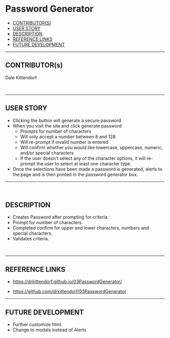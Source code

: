 # Password Generator

- [CONTRIBUTOR(S)](#CONTRIBUTOR(s))
- [USER STORY](#USER-STORY)
- [DESCRIPTION](#DESCRIPTION)
- [REFERENCE LINKS](#REFERENCE-LINKS)
- [FUTURE DEVELOPMENT](#FUTURE-DEVELOPMENT)

---


## CONTRIBUTOR(s)
Dale Kittendorf

<br>

---

## USER STORY

- Clicking the button will generate a secure password
- When you visit the site and click generate password
  - Prompts for number of characters
  - Will only accept a number between 8 and 128
  - Will re-prompt if invalid number is entered
  - Will confirm whether you would like 
lowercase, uppercase, numeric, and/or special characters
  - If the user doesn't select any of the character options, it will re-prompt the user
to select at least one character type.
- Once the selections have been made a password is generated, alerts to the page and is then printed in the password generator box.
---
<Br>

## DESCRIPTION

- Creates Password after prompting for criteria.
- Prompt for number of characters.
- Completed confirm for upper and lower characters, numbers and special characters.
- Validates criteria.

<br>

---

## REFERENCE LINKS

* https://drkittendorf.github.io/03PasswordGenerator/

* https://github.com/drkittendorf/03PasswordGenerator

---

## FUTURE DEVELOPMENT

- Further customize html.
- Change to modals instead of Alerts
